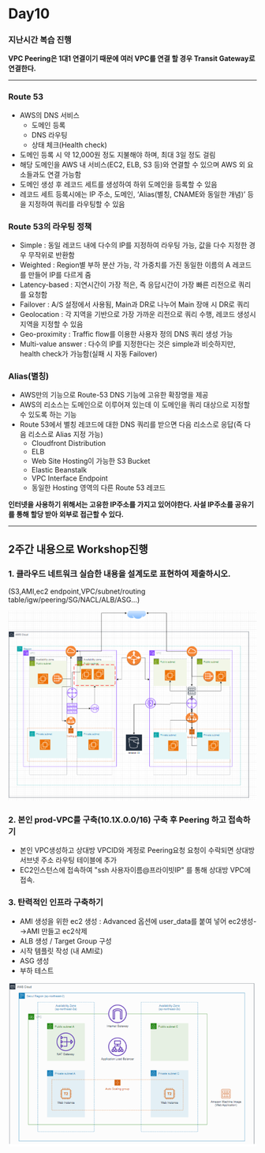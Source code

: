 # Day10

### 지난시간 복습 진행

**VPC Peering은 1대1 연결이기 때문에 여러 VPC를 연결 할 경우 Transit Gateway로 연결한다.**

---

### Route 53

- AWS의 DNS 서비스
  - 도메인 등록
  - DNS 라우팅
  - 상태 체크(Health check)
- 도메인 등록 시 약 12,000원 정도 지불해야 하며, 최대 3일 정도 걸림
- 해당 도메인을 AWS 내 서비스(EC2, ELB, S3 등)와 연결할 수 있으며 AWS 외 요소들과도 연결 가능함
- 도메인 생성 후 레코드 세트를 생성하여 하위 도메인을 등록할 수 있음
- 레코드 세트 등록시에는 IP 주소, 도메인, ‘Alias(별칭, CNAME와 동일한 개념)’ 등을 지정하여 쿼리를 라우팅할 수 있음

### Route 53의 라우팅 정책

- Simple : 동일 레코드 내에 다수의 IP를 지정하여 라우팅 가능, 값을 다수 지정한 경우 무작위로 반환함
- Weighted : Region별 부하 분산 가능, 각 가중치를 가진 동일한 이름의 A 레코드를 만들어 IP를 다르게 줌
- Latency-based : 지연시간이 가장 적은, 즉 응답시간이 가장 빠른 리전으로 쿼리를 요청함
- Failover : A/S 설정에서 사용됨, Main과 DR로 나누어 Main 장애 시 DR로 쿼리
- Geolocation : 각 지역을 기반으로 가장 가까운 리전으로 쿼리 수행, 레코드 생성시 지역을 지정할 수 있음
- Geo-proximity : Traffic flow를 이용한 사용자 정의 DNS 쿼리 생성 가능
- Multi-value answer : 다수의 IP를 지정한다는 것은 simple과 비슷하지만, health check가 가능함(실패 시 자동 Failover)

### Alias(별칭)
- AWS만의 기능으로 Route-53 DNS 기능에 고유한 확장명을 제공
- AWS의 리소스는 도메인으로 이루어져 있는데 이 도메인을 쿼리 대상으로 지정할 수 있도록 하는 기능
- Route 53에서 별칭 레코드에 대한 DNS 쿼리를 받으면 다음 리소스로 응답(즉 다음 리소스로 Alias 지정 가능)
  - Cloudfront Distribution
  - ELB
  - Web Site Hosting이 가능한 S3 Bucket
  - Elastic Beanstalk
  - VPC Interface Endpoint
  - 동일한 Hosting 영역의 다른 Route 53 레코드
 



**인터넷을 사용하기 위해서는 고유한 IP주소를 가지고 있어야한다. 사설 IP주소를 공유기를 통해 할당 받아 외부로 접근할 수 있다.**


---

## 2주간 내용으로 Workshop진행

### 1. 클라우드 네트워크 실습한 내용을 설계도로 표현하여 제출하시오.
(S3,AMI,ec2 endpoint,VPC/subnet/routing table/igw/peering/SG/NACL/ALB/ASG…)

![사진](../images/아키텍처.PNG)

### 2. 본인 prod-VPC를 구축(10.1X.0.0/16) 구축 후 Peering 하고 접속하기

- 본인 VPC생성하고 상대방 VPCID와 계정로 Peering요청 요청이 수락되면 상대방 서브넷 주소 라우팅 테이블에 추가
- EC2인스턴스에 접속하여 "ssh 사용자이름@프라이빗IP" 를 통해 상대방 VPC에 접속.


### 3. 탄력적인 인프라 구축하기
- AMI 생성을 위한 ec2 생성 : Advanced 옵션에 user_data를 붙여 넣어 ec2생성-→AMI 만들고 ec2삭제
- ALB 생성 / Target Group 구성
- 시작 템플릿 작성 (내 AMI로)
- ASG 생성
- 부하 테스트

![사진](../images/3번아키텍처.png)




